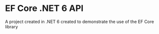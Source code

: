 # EF Core .NET 6 API
A project created in .NET 6 created to demonstrate the use of the EF Core library
